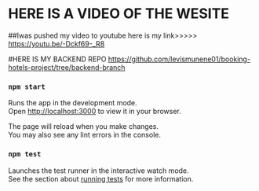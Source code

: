 # HERE IS A VIDEO OF THE WESITE 
##Iwas pushed my video to youtube here is my link>>>>>  https://youtu.be/-Dckf69-_R8

#HERE IS MY BACKEND REPO
https://github.com/levismunene01/booking-hotels-project/tree/backend-branch

### `npm start`

Runs the app in the development mode.\
Open [http://localhost:3000](http://localhost:3000) to view it in your browser.

The page will reload when you make changes.\
You may also see any lint errors in the console.

### `npm test`

Launches the test runner in the interactive watch mode.\
See the section about [running tests](https://facebook.github.io/create-react-app/docs/running-tests) for more information.

